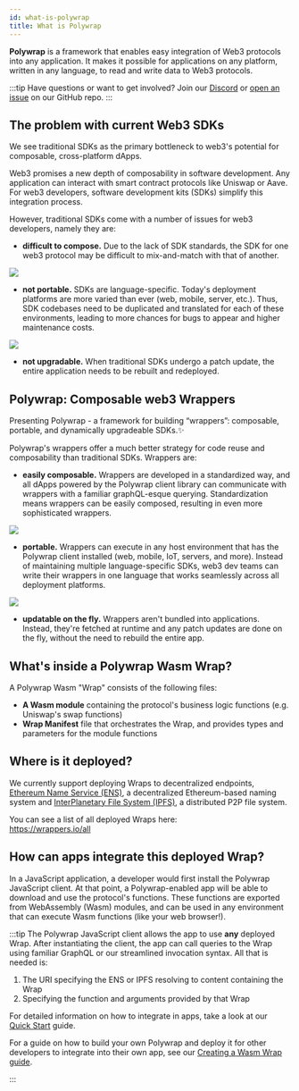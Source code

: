 ```yaml
---
id: what-is-polywrap
title: What is Polywrap
---
```


**Polywrap** is a framework that enables easy integration of Web3 protocols into any application. It makes it possible for applications on any platform, written in any language, to read and write data to Web3 protocols.

:::tip
Have questions or want to get involved? Join our [Discord](https://discord.polywrap.io/) or [open an issue](https://github.com/polywrap/toolchain/issues/new/choose) on our GitHub repo.
:::

## The problem with current Web3 SDKs

We see traditional SDKs as the primary bottleneck to web3's potential for composable, cross-platform dApps.

Web3 promises a new depth of composability in software development.  Any application can interact with smart contract protocols like Uniswap or Aave.  For web3 developers, software development kits (SDKs) simplify this integration process.

However, traditional SDKs come with a number of issues for web3 developers, namely they are:

- **difficult to compose.**  Due to the lack of SDK standards, the SDK for one web3 protocol may be difficult to mix-and-match with that of another.

![](/img/docs/introduction/01-composable.png)

- **not portable.**  SDKs are language-specific.  Today's deployment platforms are more varied than ever (web, mobile, server, etc.).  Thus, SDK codebases need to be duplicated and translated for each of these environments, leading to more chances for bugs to appear and higher maintenance costs.

![](/img/docs/introduction/02-portable.png)

- **not upgradable.** When traditional SDKs undergo a patch update, the entire application needs to be rebuilt and redeployed.

## Polywrap: Composable web3 Wrappers

Presenting Polywrap - a framework for building “wrappers”: composable, portable, and dynamically upgradeable SDKs.✨

Polywrap's wrappers offer a much better strategy for code reuse and composability than traditional SDKs. Wrappers are:

- **easily composable.**  Wrappers are developed in a standardized way, and all dApps powered by the Polywrap client library can communicate with wrappers with a familiar graphQL-esque querying.  Standardization means wrappers can be easily composed, resulting in even more sophisticated wrappers.

![](/img/docs/introduction/03-composable.png)

- **portable.** Wrappers can execute in any host environment that has the Polywrap client installed (web, mobile, IoT, servers, and more).  Instead of maintaining multiple language-specific SDKs, web3 dev teams can write their wrappers in one language that works seamlessly across all deployment platforms.

![](/img/docs/introduction/04-portable.png)

- **updatable on the fly.** Wrappers aren't bundled into applications.  Instead, they're fetched at runtime and any patch updates are done on the fly, without the need to rebuild the entire app.

## What's inside a Polywrap Wasm Wrap?

A Polywrap Wasm "Wrap" consists of the following files:

- **A Wasm module** containing the protocol's business logic functions (e.g. Uniswap's swap functions)
- **Wrap Manifest** file that orchestrates the Wrap, and provides types and parameters for the module functions

## Where is it deployed?

We currently support deploying Wraps to decentralized endpoints, [Ethereum Name Service (ENS)](https://ens.domains/), a decentralized Ethereum-based naming system and [InterPlanetary File System (IPFS)](https://ipfs.io/), a distributed P2P file system.

You can see a list of all deployed Wraps here:  
https://wrappers.io/all

## How can apps integrate this deployed Wrap?

In a JavaScript application, a developer would first install the Polywrap JavaScript client. At that point, a Polywrap-enabled app will be able to download and use the protocol's functions. These functions are exported from WebAssembly (Wasm) modules, and can be used in any environment that can execute Wasm functions (like your web browser!).

:::tip
The Polywrap JavaScript client allows the app to use **any** deployed Wrap. After instantiating the client, the app can call queries to the Wrap using familiar GraphQL or our streamlined invocation syntax. All that is needed is:

1. The URI specifying the ENS or IPFS resolving to content containing the Wrap
2. Specifying the function and arguments provided by that Wrap

For detailed information on how to integrate in apps, take a look at our [Quick Start](quick-start) guide.

For a guide on how to build your own Polywrap and deploy it for other developers to integrate into their own app, see our [Creating a Wasm Wrap guide](/tutorials/create-wraps/tutorial/project-setup).

:::